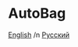 # AutoBag
[English](https://github.com/AutoBagPrj/AutoBag/tree/main/en) /n
[Русский](https://github.com/AutoBagPrj/AutoBag/tree/main/ru)
